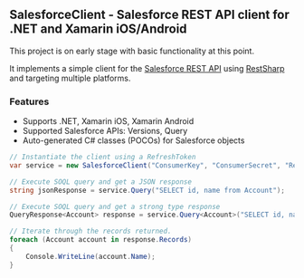 ## SalesforceClient - Salesforce REST API client for .NET and Xamarin iOS/Android

This project is on early stage with basic functionality at this point.

It implements a simple client for the [Salesforce REST API][1] using [RestSharp][2] and targeting multiple platforms.

### Features

* Supports .NET, Xamarin iOS, Xamarin Android
* Supported Salesforce APIs: Versions, Query
* Auto-generated C# classes (POCOs) for Salesforce objects

```csharp
// Instantiate the client using a RefreshToken
var service = new SalesforceClient("ConsumerKey", "ConsumerSecret", "RefreshToken");

// Execute SOQL query and get a JSON response
string jsonResponse = service.Query("SELECT id, name from Account");

// Execute SOQL query and get a strong type response
QueryResponse<Account> response = service.Query<Account>("SELECT id, name from Account");

// Iterate through the records returned.
foreach (Account account in response.Records)
{
	Console.WriteLine(account.Name);
}
```
  [1]: http://www.salesforce.com/us/developer/docs/api_rest/Content/resources_list.htm
  [2]: http://restsharp.org
